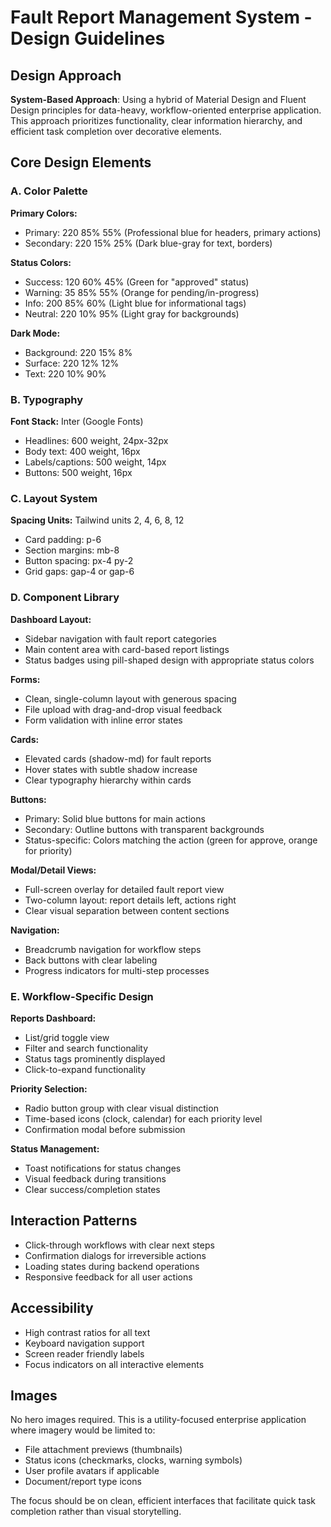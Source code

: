 # Fault Report Management System - Design Guidelines

## Design Approach
**System-Based Approach**: Using a hybrid of Material Design and Fluent Design principles for data-heavy, workflow-oriented enterprise application. This approach prioritizes functionality, clear information hierarchy, and efficient task completion over decorative elements.

## Core Design Elements

### A. Color Palette
**Primary Colors:**
- Primary: 220 85% 55% (Professional blue for headers, primary actions)
- Secondary: 220 15% 25% (Dark blue-gray for text, borders)

**Status Colors:**
- Success: 120 60% 45% (Green for "approved" status)
- Warning: 35 85% 55% (Orange for pending/in-progress)
- Info: 200 85% 60% (Light blue for informational tags)
- Neutral: 220 10% 95% (Light gray for backgrounds)

**Dark Mode:**
- Background: 220 15% 8%
- Surface: 220 12% 12%
- Text: 220 10% 90%

### B. Typography
**Font Stack:** Inter (Google Fonts)
- Headlines: 600 weight, 24px-32px
- Body text: 400 weight, 16px
- Labels/captions: 500 weight, 14px
- Buttons: 500 weight, 16px

### C. Layout System
**Spacing Units:** Tailwind units 2, 4, 6, 8, 12
- Card padding: p-6
- Section margins: mb-8
- Button spacing: px-4 py-2
- Grid gaps: gap-4 or gap-6

### D. Component Library

**Dashboard Layout:**
- Sidebar navigation with fault report categories
- Main content area with card-based report listings
- Status badges using pill-shaped design with appropriate status colors

**Forms:**
- Clean, single-column layout with generous spacing
- File upload with drag-and-drop visual feedback
- Form validation with inline error states

**Cards:**
- Elevated cards (shadow-md) for fault reports
- Hover states with subtle shadow increase
- Clear typography hierarchy within cards

**Buttons:**
- Primary: Solid blue buttons for main actions
- Secondary: Outline buttons with transparent backgrounds
- Status-specific: Colors matching the action (green for approve, orange for priority)

**Modal/Detail Views:**
- Full-screen overlay for detailed fault report view
- Two-column layout: report details left, actions right
- Clear visual separation between content sections

**Navigation:**
- Breadcrumb navigation for workflow steps
- Back buttons with clear labeling
- Progress indicators for multi-step processes

### E. Workflow-Specific Design

**Reports Dashboard:**
- List/grid toggle view
- Filter and search functionality
- Status tags prominently displayed
- Click-to-expand functionality

**Priority Selection:**
- Radio button group with clear visual distinction
- Time-based icons (clock, calendar) for each priority level
- Confirmation modal before submission

**Status Management:**
- Toast notifications for status changes
- Visual feedback during transitions
- Clear success/completion states

## Interaction Patterns
- Click-through workflows with clear next steps
- Confirmation dialogs for irreversible actions
- Loading states during backend operations
- Responsive feedback for all user actions

## Accessibility
- High contrast ratios for all text
- Keyboard navigation support
- Screen reader friendly labels
- Focus indicators on all interactive elements

## Images
No hero images required. This is a utility-focused enterprise application where imagery would be limited to:
- File attachment previews (thumbnails)
- Status icons (checkmarks, clocks, warning symbols)
- User profile avatars if applicable
- Document/report type icons

The focus should be on clean, efficient interfaces that facilitate quick task completion rather than visual storytelling.